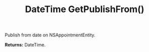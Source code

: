 ﻿---
uid: crmscript_ref_NSAppointmentEntity_GetPublishFrom
title: DateTime GetPublishFrom()
intellisense: NSAppointmentEntity.GetPublishFrom
keywords: NSAppointmentEntity, GetPublishFrom
so.topic: reference
---

Publish from date on NSAppointmentEntity.

**Returns:** DateTime.

